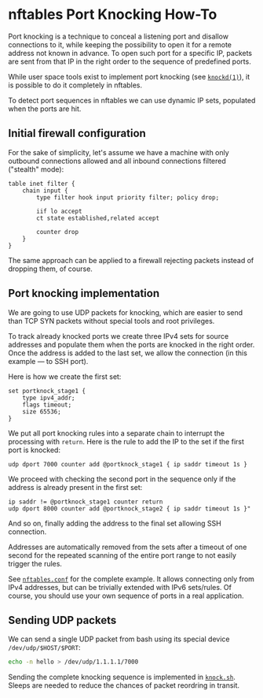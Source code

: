 # nftables Port Knocking How-To

Port knocking is a technique to conceal a listening port and disallow connections to it, while keeping the possibility to open it for a remote address not known in advance. To open such port for a specific IP, packets are sent from that IP in the right order to the sequence of predefined ports.

While user space tools exist to implement port knocking (see [`knockd(1)`](https://linux.die.net/man/1/knockd)), it is possible to do it completely in nftables.

To detect port sequences in nftables we can use dynamic IP sets, populated when the ports are hit.


## Initial firewall configuration

For the sake of simplicity, let's assume we have a machine with only outbound connections allowed and all inbound connections filtered ("stealth" mode):

```nftables
table inet filter {
    chain input {
        type filter hook input priority filter; policy drop;

        iif lo accept
        ct state established,related accept

        counter drop
    }
}
```

The same approach can be applied to a firewall rejecting packets instead of dropping them, of course.

## Port knocking implementation

We are going to use UDP packets for knocking, which are easier to send than TCP SYN packets without special tools and root privileges.

To track already knocked ports we create three IPv4 sets for source addresses and populate them when the ports are knocked in the right order. Once the address is added to the last set, we allow the connection (in this example — to SSH port).

Here is how we create the first set:

```nftables
set portknock_stage1 {
    type ipv4_addr;
    flags timeout;
    size 65536;
}
```

We put all port knocking rules into a separate chain to interrupt the processing with `return`.  Here is the rule to add the IP to the set if the first port is knocked:

```nftables
udp dport 7000 counter add @portknock_stage1 { ip saddr timeout 1s }
```

We proceed with checking the second port in the sequence only if the address is already present in the first set:

```nftables
ip saddr != @portknock_stage1 counter return
udp dport 8000 counter add @portknock_stage2 { ip saddr timeout 1s }"
```

And so on, finally adding the address to the final set allowing SSH connection.

Addresses are automatically removed from the sets after a timeout of one second for the repeated scanning of the entire port range to not easily trigger the rules.

See [`nftables.conf`](./nftables.conf) for the complete example. It allows connecting only from IPv4 addresses, but can be trivially extended with IPv6 sets/rules. Of course, you should use your own sequence of ports in a real application.


## Sending UDP packets

We can send a single UDP packet from bash using its special device `/dev/udp/$HOST/$PORT`:

```bash
echo -n hello > /dev/udp/1.1.1.1/7000
```

Sending the complete knocking sequence is implemented in [`knock.sh`](./knock.sh). Sleeps are needed to reduce the chances of packet reordring in transit.

